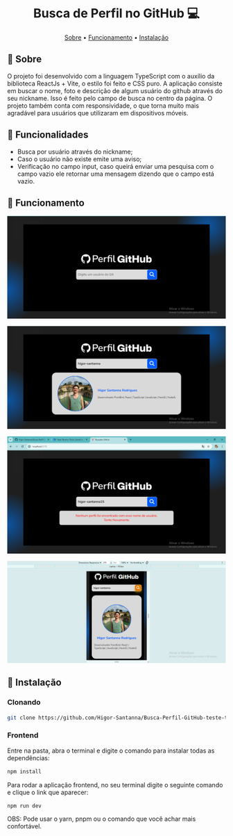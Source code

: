 [JAVASCRIPT__BADGE]: https://img.shields.io/badge/Javascript-000?style=for-the-badge&logo=javascript
[NODE__BADGE]: https://cdn4.iconfinder.com/data/icons/logos-3/454/nodejs-new-pantone-white-512.png
[PROJECT__BADGE]: https://img.shields.io/badge/📱Visit_this_project-000?style=for-the-badge&logo=project
[PROJECT__URL]: https://github.com/Fernanda-Kipper/Readme-Templates

<h1 align="center" style="font-weight: bold;"> Busca de Perfil no GitHub 💻</h1>

<p align="center">
 <a href="#about">Sobre</a> • 
 <a href="#images">Funcionamento</a> • 
  <a href="#install">Instalação</a>
</p>

<h2 id="started">📌 Sobre</h2>

O projeto foi desenvolvido com a linguagem TypeScript com o auxílio da biblioteca ReactJs + Vite, o estilo foi feito e CSS puro. A aplicação consiste em buscar o nome, foto e descrição de algum usuário do github através do seu nickname. Isso é feito pelo campo de busca no centro da página. O projeto também conta com responsividade, o que torna muito mais agradável para usuários que utilizaram em dispositivos móveis.

<h2 id="started">📌 Funcionalidades</h2>

- Busca por usuário através do nickname;
- Caso o usuário não existe emite uma aviso;
- Verificação no campo input, caso queirá enviar uma pesquisa com o campo vazio ele retornar uma mensagem dizendo que o campo está vazio.

<h2 id="images">📍 Funcionamento</h2>

<p align="center">
    <img src="./assets/github-1.png" alt="github1" width="600px">
</p>

<p align="center">
    <img src="./assets/github-2.png" alt="github2" width="600px">
</p>

<p align="center">
    <img src="./assets/github-3.png" alt="github3" width="600px">
</p>

<p align="center">
    <img src="./assets/github-4.png" alt="github3" width="600px">
</p>


<h2 id="started">🚀 Instalação</h2>

<h3>Clonando</h3>

```bash
git clone https://github.com/Higor-Santanna/Busca-Perfil-GitHub-teste-t-cnico.git
```

<h3>Frontend</h3>

Entre na pasta, abra o terminal e digite o comando para instalar todas as dependências:

```bash
npm install
```
Para rodar a aplicação frontend, no seu terminal digite o seguinte comando e clique o link que aparecer:

```bash
npm run dev
```
OBS: Pode usar o yarn, pnpm ou o comando que você achar mais confortável.